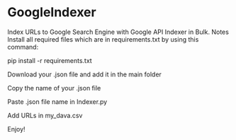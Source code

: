 # GoogleIndexer
Index URLs to Google Search Engine with Google API Indexer in Bulk.
Notes
Install all required files which are in requirements.txt by using this command:

pip install -r requirements.txt

Download your .json file and add it in the main folder

Copy the name of your .json file

Paste .json file name in Indexer.py

Add URLs in my_dava.csv

Enjoy!
